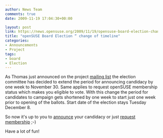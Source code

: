 ```yaml
---
author: News Team
comments: true
date: 2009-11-19 17:04:30+00:00

layout: post
link: https://news.opensuse.org/2009/11/19/opensuse-board-election-change-of-timeline/
title: "openSUSE Board Election “ change of timeline"
categories:
- Announcements
- Project
tags:
- board
- Election
---
```

As Thomas just announced on the project [mailing list](http://lists.opensuse.org/opensuse-project/2009-11/msg00074.html) the election committee has decided to extend the period for announcing candidacy by one week to November 30. Same applies to request openSUSE membership status which makes you eligible to vote. With this change the period for candidates to campaign gets shortened by one week to start just one week prior to opening of the ballots. Start date of the election stays Tuesday December 8.

So now it's up to you to [announce](http://en.opensuse.org/Board_Election/2009#Phase_0:_Notification_of_Intent_to_Run) your candidacy or just [request membership](http://en.opensuse.org/Members) ;-)

Have a lot of fun!		
